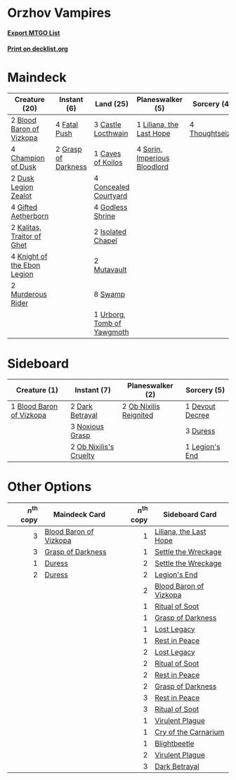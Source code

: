 # Orzhov Vampires

#### [Export MTGO List](../collection/Orzhov%20Vampires/Orzhov%20Vampires.txt)
#### [Print on decklist.org](http://decklist.org/?deckmain=2%09Blood%20Baron%20of%20Vizkopa%0A3%09Castle%20Locthwain%0A1%09Caves%20of%20Koilos%0A4%09Champion%20of%20Dusk%0A4%09Concealed%20Courtyard%0A2%09Dusk%20Legion%20Zealot%0A4%09Fatal%20Push%0A4%09Gifted%20Aetherborn%0A4%09Godless%20Shrine%0A2%09Grasp%20of%20Darkness%0A2%09Isolated%20Chapel%0A2%09Kalitas,%20Traitor%20of%20Ghet%0A4%09Knight%20of%20the%20Ebon%20Legion%0A1%09Liliana,%20the%20Last%20Hope%0A2%09Murderous%20Rider%0A2%09Mutavault%0A4%09Sorin,%20Imperious%20Bloodlord%0A8%09Swamp%0A4%09Thoughtseize%0A1%09Urborg,%20Tomb%20of%20Yawgmoth&deckside=1%09Blood%20Baron%20of%20Vizkopa%0A2%09Dark%20Betrayal%0A1%09Devout%20Decree%0A3%09Duress%0A1%09Legion's%20End%0A3%09Noxious%20Grasp%0A2%09Ob%20Nixilis%20Reignited%0A2%09Ob%20Nixilis's%20Cruelty)
# Maindeck

|                                            Creature (20)                                             |                                         Instant (6)                                          |                                              Land (25)                                              |                                           Planeswalker (5)                                            |                                       Sorcery (4)                                       |
|------------------------------------------------------------------------------------------------------|----------------------------------------------------------------------------------------------|-----------------------------------------------------------------------------------------------------|-------------------------------------------------------------------------------------------------------|-----------------------------------------------------------------------------------------|
|2 [Blood Baron of Vizkopa](http://gatherer.wizards.com/Pages/Card/Details.aspx?multiverseid=433096)   |4 [Fatal Push](http://gatherer.wizards.com/Pages/Card/Details.aspx?multiverseid=423724)       |3 [Castle Locthwain](http://gatherer.wizards.com/Pages/Card/Details.aspx?multiverseid=473203)        |1 [Liliana, the Last Hope](http://gatherer.wizards.com/Pages/Card/Details.aspx?multiverseid=414388)    |4 [Thoughtseize](http://gatherer.wizards.com/Pages/Card/Details.aspx?multiverseid=438676)|
|4 [Champion of Dusk](http://gatherer.wizards.com/Pages/Card/Details.aspx?multiverseid=439721)         |2 [Grasp of Darkness](http://gatherer.wizards.com/Pages/Card/Details.aspx?multiverseid=407595)|1 [Caves of Koilos](http://gatherer.wizards.com/Pages/Card/Details.aspx?multiverseid=129497)         |4 [Sorin, Imperious Bloodlord](http://gatherer.wizards.com/Pages/Card/Details.aspx?multiverseid=466869)|                                                                                         |
|2 [Dusk Legion Zealot](http://gatherer.wizards.com/Pages/Card/Details.aspx?multiverseid=442078)       |                                                                                              |4 [Concealed Courtyard](http://gatherer.wizards.com/Pages/Card/Details.aspx?multiverseid=417818)     |                                                                                                       |                                                                                         |
|4 [Gifted Aetherborn](http://gatherer.wizards.com/Pages/Card/Details.aspx?multiverseid=423728)        |                                                                                              |4 [Godless Shrine](http://gatherer.wizards.com/Pages/Card/Details.aspx?multiverseid=405099)          |                                                                                                       |                                                                                         |
|2 [Kalitas, Traitor of Ghet](http://gatherer.wizards.com/Pages/Card/Details.aspx?multiverseid=407596) |                                                                                              |2 [Isolated Chapel](http://gatherer.wizards.com/Pages/Card/Details.aspx?multiverseid=443129)         |                                                                                                       |                                                                                         |
|4 [Knight of the Ebon Legion](http://gatherer.wizards.com/Pages/Card/Details.aspx?multiverseid=466859)|                                                                                              |2 [Mutavault](http://gatherer.wizards.com/Pages/Card/Details.aspx?multiverseid=370733)               |                                                                                                       |                                                                                         |
|2 [Murderous Rider](http://gatherer.wizards.com/Pages/Card/Details.aspx?multiverseid=473059)          |                                                                                              |8 [Swamp](http://gatherer.wizards.com/Pages/Card/Details.aspx?multiverseid=439858)                   |                                                                                                       |                                                                                         |
|                                                                                                      |                                                                                              |1 [Urborg, Tomb of Yawgmoth](http://gatherer.wizards.com/Pages/Card/Details.aspx?multiverseid=383425)|                                                                                                       |                                                                                         |


# Sideboard

|                                           Creature (1)                                            |                                           Instant (7)                                           |                                        Planeswalker (2)                                         |                                       Sorcery (5)                                        |
|---------------------------------------------------------------------------------------------------|-------------------------------------------------------------------------------------------------|-------------------------------------------------------------------------------------------------|------------------------------------------------------------------------------------------|
|1 [Blood Baron of Vizkopa](http://gatherer.wizards.com/Pages/Card/Details.aspx?multiverseid=433096)|2 [Dark Betrayal](http://gatherer.wizards.com/Pages/Card/Details.aspx?multiverseid=373504)       |2 [Ob Nixilis Reignited](http://gatherer.wizards.com/Pages/Card/Details.aspx?multiverseid=401971)|1 [Devout Decree](http://gatherer.wizards.com/Pages/Card/Details.aspx?multiverseid=466767)|
|                                                                                                   |3 [Noxious Grasp](http://gatherer.wizards.com/Pages/Card/Details.aspx?multiverseid=466864)       |                                                                                                 |3 [Duress](http://gatherer.wizards.com/Pages/Card/Details.aspx?multiverseid=14557)        |
|                                                                                                   |2 [Ob Nixilis's Cruelty](http://gatherer.wizards.com/Pages/Card/Details.aspx?multiverseid=461028)|                                                                                                 |1 [Legion's End](http://gatherer.wizards.com/Pages/Card/Details.aspx?multiverseid=466860) |


# Other Options

|*n*<sup>th</sup> copy|                                          Maindeck Card                                          |*n*<sup>th</sup> copy|                                         Sideboard Card                                          |
|--------------------:|-------------------------------------------------------------------------------------------------|--------------------:|-------------------------------------------------------------------------------------------------|
|                    3|[Blood Baron of Vizkopa](http://gatherer.wizards.com/Pages/Card/Details.aspx?multiverseid=433096)|                    1|[Liliana, the Last Hope](http://gatherer.wizards.com/Pages/Card/Details.aspx?multiverseid=414388)|
|                    3|[Grasp of Darkness](http://gatherer.wizards.com/Pages/Card/Details.aspx?multiverseid=407595)     |                    1|[Settle the Wreckage](http://gatherer.wizards.com/Pages/Card/Details.aspx?multiverseid=435186)   |
|                    1|[Duress](http://gatherer.wizards.com/Pages/Card/Details.aspx?multiverseid=14557)                 |                    2|[Settle the Wreckage](http://gatherer.wizards.com/Pages/Card/Details.aspx?multiverseid=435186)   |
|                    2|[Duress](http://gatherer.wizards.com/Pages/Card/Details.aspx?multiverseid=14557)                 |                    2|[Legion's End](http://gatherer.wizards.com/Pages/Card/Details.aspx?multiverseid=466860)          |
|                     |                                                                                                 |                    2|[Blood Baron of Vizkopa](http://gatherer.wizards.com/Pages/Card/Details.aspx?multiverseid=433096)|
|                     |                                                                                                 |                    1|[Ritual of Soot](http://gatherer.wizards.com/Pages/Card/Details.aspx?multiverseid=452834)        |
|                     |                                                                                                 |                    1|[Grasp of Darkness](http://gatherer.wizards.com/Pages/Card/Details.aspx?multiverseid=407595)     |
|                     |                                                                                                 |                    1|[Lost Legacy](http://gatherer.wizards.com/Pages/Card/Details.aspx?multiverseid=417661)           |
|                     |                                                                                                 |                    1|[Rest in Peace](http://gatherer.wizards.com/Pages/Card/Details.aspx?multiverseid=442021)         |
|                     |                                                                                                 |                    2|[Lost Legacy](http://gatherer.wizards.com/Pages/Card/Details.aspx?multiverseid=417661)           |
|                     |                                                                                                 |                    2|[Ritual of Soot](http://gatherer.wizards.com/Pages/Card/Details.aspx?multiverseid=452834)        |
|                     |                                                                                                 |                    2|[Rest in Peace](http://gatherer.wizards.com/Pages/Card/Details.aspx?multiverseid=442021)         |
|                     |                                                                                                 |                    2|[Grasp of Darkness](http://gatherer.wizards.com/Pages/Card/Details.aspx?multiverseid=407595)     |
|                     |                                                                                                 |                    3|[Rest in Peace](http://gatherer.wizards.com/Pages/Card/Details.aspx?multiverseid=442021)         |
|                     |                                                                                                 |                    3|[Ritual of Soot](http://gatherer.wizards.com/Pages/Card/Details.aspx?multiverseid=452834)        |
|                     |                                                                                                 |                    1|[Virulent Plague](http://gatherer.wizards.com/Pages/Card/Details.aspx?multiverseid=394739)       |
|                     |                                                                                                 |                    1|[Cry of the Carnarium](http://gatherer.wizards.com/Pages/Card/Details.aspx?multiverseid=457214)  |
|                     |                                                                                                 |                    1|[Blightbeetle](http://gatherer.wizards.com/Pages/Card/Details.aspx?multiverseid=466841)          |
|                     |                                                                                                 |                    2|[Virulent Plague](http://gatherer.wizards.com/Pages/Card/Details.aspx?multiverseid=394739)       |
|                     |                                                                                                 |                    3|[Dark Betrayal](http://gatherer.wizards.com/Pages/Card/Details.aspx?multiverseid=373504)         |

